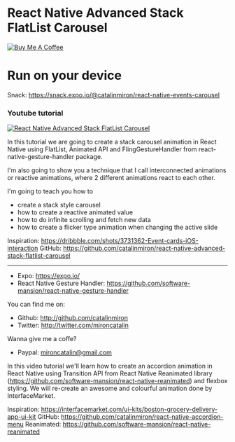 # React Native Advanced Stack FlatList Carousel

<a href="https://www.buymeacoffee.com/catalinmiron" target="_blank"><img src="https://www.buymeacoffee.com/assets/img/custom_images/orange_img.png" alt="Buy Me A Coffee" style="height: auto !important;width: auto !important;" ></a>

# Run on your device

Snack: https://snack.expo.io/@catalinmiron/react-native-events-carousel

### Youtube tutorial

[![React Native Advanced Stack FlatList Carousel](react-native-advanced-stack-carousel-flatlist.gif)](https://youtu.be/g5rCMlPTgrM)

In this tutorial we are going to create a stack carousel animation in React Native using FlatList, Animated API and FlingGestureHandler from react-native-gesture-handler package.

I'm also going to show you a technique that I call interconnected animations or reactive animations, where 2 different animations react to each other.

I'm going to teach you how to

- create a stack style carousel
- how to create a reactive animated value
- how to do infinite scrolling and fetch new data
- how to create a flicker type animation when changing the active slide

Inspiration: https://dribbble.com/shots/3731362-Event-cards-iOS-interaction
GitHub: https://github.com/catalinmiron/react-native-advanced-stack-flatlist-carousel

---

- Expo: https://expo.io/
- React Native Gesture Handler: https://github.com/software-mansion/react-native-gesture-handler

You can find me on:

- Github: http://github.com/catalinmiron
- Twitter: http://twitter.com/mironcatalin

Wanna give me a coffe?

- Paypal: mironcatalin@gmail.com

In this video tutorial we'll learn how to create an accordion animation in React Native using Transition API from React Native Reanimated library (https://github.com/software-mansion/react-native-reanimated) and flexbox styling.
We will re-create an awesome and colourful animation done by InterfaceMarket.

Inspiration: https://interfacemarket.com/ui-kits/boston-grocery-delivery-app-ui-kit
GitHub: https://github.com/catalinmiron/react-native-accordion-menu
Reanimated: https://github.com/software-mansion/react-native-reanimated
